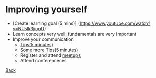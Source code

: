 # Improving yourself 

* [Create learning goal (5 mins)] (https://www.youtube.com/watch?v=NUslk3jiooU) 
* Learn concepts very well, fundamentals are very important
* Improve your communication
  - [Tips(5 minutes)](https://www.youtube.com/watch?v=dKzl_82PbU4) 
  - [Some more Tips(5 minutes)](https://www.youtube.com/watch?v=D5hMN_XkPQA)
  - Register and attend [meetups](http://www.meetup.com/)
  - Attend conferenceces

[Back](https://github.com/sdonapar/job_training)
